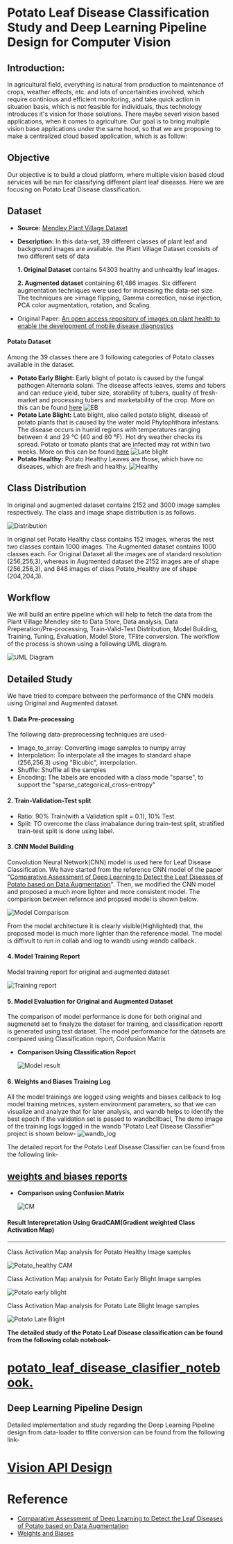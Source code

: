 # **Potato Leaf Disease Classification Study and Deep Learning Pipeline Design for Computer Vision**

## **Introduction:**

In agricultural field, everything is natural from production to maintenance of crops, weather effects, etc. and lots of uncertainities involved, which require continious and efficient monitoring, and take quick action in situation basis, which is not feasible for individuals, thus technology introduces it's vision for those solutions. There maybe severl vision based applications, when it comes to agriculture. Our goal is to bring multiple vision base applications under the same hood, so that we are proposing to make a centralized cloud based application, which is as follow:

## **Objective** 

Our objective is to build a cloud platform, where multiple vision based cloud services will be run for classifying different plant leaf diseases. Here we are focusing on Potato Leaf Disease classification. 

## **Dataset**

* **Source:** [Mendley Plant Village Dataset](https://data.mendeley.com/datasets/tywbtsjrjv/1)

* **Description:** In this data-set, 39 different classes of plant leaf and background images are available. the Plant Village Dataset consists of two different sets of data 

  **1. Original Dataset** contains 54303 healthy and unhealthy leaf images. 
  
  **2. Augmented dataset** containing 61,486 images. Six different augmentation techniques were used for increasing the data-set size. The techniques are  >image flipping, Gamma correction, noise injection, PCA color augmentation, rotation, and Scaling.

* Original Paper: [An open access repository of images on plant health to enable the development of mobile disease diagnostics](https://arxiv.org/abs/1511.08060)

#### **Potato Dataset**

Among the 39 classes there are 3 following categories of Potato classes available in the dataset. 
 * **Potato Early Blight:** Early blight of potato is caused by the fungal pathogen Alternaria solani. The disease affects leaves, stems and tubers and can reduce yield, tuber size, storability of tubers, quality of fresh-market and processing tubers and marketability of the crop. More on this can be found [here](https://www.ag.ndsu.edu/publications/crops/early-blight-in-potato#:~:text=Early%20blight%20of%20potato%20is,and%20marketability%20of%20the%20crop.)
![EB](https://github.com/Future-AI-Laboratory/vision-api/blob/review_sayan/images/Potato_early_blight.png)
* **Potato Late Blight:** Late blight, also called potato blight, disease of potato plants that is caused by the water mold Phytophthora infestans. The disease occurs in humid regions with temperatures ranging between 4 and 29 °C (40 and 80 °F). Hot dry weather checks its spread. Potato or tomato plants that are infected may rot within two weeks. More on this can be found [here](https://cropwatch.unl.edu/potato/late_blights_description)
![Late blight](https://github.com/Future-AI-Laboratory/vision-api/blob/review_sayan/images/late_blight.png)
 * **Potato Healthy:** Potato Healthy Leaves are those, which have no diseases, which are fresh and healthy.
![Healthy](https://github.com/Future-AI-Laboratory/vision-api/blob/review_sayan/images/healthy_new.png) 

## **Class Distribution**

In original and augmented dataset contains 2152 and 3000 image samples respectively. The class and image shape distribution is as follows.

![Distribution](https://github.com/Future-AI-Laboratory/vision-api/blob/review_sayan/images/potato_distribution.PNG)

In original set Potato Healthy class contains 152 images, wheras the rest two classes contain 1000 images. The Augmented dataset contains 1000 classes each. For Original Dataset all the images are of standard resolution (256,256,3), whereas in Augmented dataset the 2152 images are of shape (256,256,3), and 848 images of class Potato_Healthy are of shape (204,204,3).  

## **Workflow**

We will build an entire pipeline which will help to fetch the data from the Plant Village Mendley site to Data Store, Data analysis, Data Preperation/Pre-processing, Train-Valid-Test Distribution, Model Building, Training, Tuning, Evaluation, Model Store, TFlite conversion. The workflow of the process is shown using a following UML diagram. 

![UML Diagram]()

## **Detailed Study**

We have tried to compare between the performance of the CNN models using Original and Augmented dataset. 

#### 1. Data Pre-processing 
The following data-preprocessing techniques are used-
   * Image_to_array: Converting image samples to numpy array
   * Interpolation: To interpolate all the images to standard shape (256,256,3) using "Bicubic", interpolation. 
   * Shuffle: Shuffle all the samples
   * Encoding: The labels are encoded with a class mode "sparse", to support the "sparse_categorical_cross-entropy"

#### 2. Train-Validation-Test split 
   * Ratio: 90% Train(with a Validation split = 0.1), 10% Test.
   * Split: TO overcome the class imabalance during train-test split, stratified train-test split is done using label. 

#### 3. CNN Model Building
Convolution Neural Network(CNN) model is used here for Leaf Disease Classification. We have started from the reference CNN model of the paper "[Comparative Assessment of Deep Learning to Detect the Leaf Diseases of Potato based on Data Augmentation](https://ieeexplore.ieee.org/abstract/document/9200015)". Then, we modified the CNN model and proposed a much more lighter and more consistent model. The comparison between refernce and propsed model is shown below.

![Model Comparison](https://github.com/Future-AI-Laboratory/vision-api/blob/review_sayan/images/Model_comparison.png)

From the model architecture it is clearly visible(Highlighted) that, the proposed model is much more lighter than the reference model. The model is diffivult to run in collab and log to wandb using wandb callback.

#### 4. Model Training Report

Model training report for original and augmented dataset

![Training report](https://github.com/Future-AI-Laboratory/vision-api/blob/review_sayan/images/Training%20report.png)

#### 5. Model Evaluation for Original and Augmented Dataset

The comparison of model performance is done for both original and augmenetd set to finalyze the dataset for training, and classification reportt is generated using test dataset. The model performance for the datasets are compared using Classification report, Confusion Matrix

* **Comparison Using Classification Report**

   ![Model result](https://github.com/Future-AI-Laboratory/vision-api/blob/review_sayan/images/classification_report.PNG)

#### 6. Weights and Biases Training Log
 
All the model trainings are logged using weights and biases callback to log model training metrices, system environment parameters, so that we can visualize and analyze that for later analysis, and wandb helps to identify the best epoch if the validation set is passed to wandbcllbacl, The demo image of the training logs logged in the wandb "Potato Leaf Disease Classifier" project is shown below-
   ![wandb_log](https://github.com/Future-AI-Laboratory/vision-api/blob/review_sayan/images/wandb%20log.PNG)
   
The detailed report for the Potato Leaf Disease Classifier can be found from the following link-
## [weights and biases reports](https://wandb.ai/sayan0506/Potato_disease_classifier)

* **Comparison using Confusion Matrix**  

   ![CM](https://github.com/Future-AI-Laboratory/vision-api/blob/review_sayan/images/confusion_matrix_updated.png)

#### Result Interepretation Using GradCAM(Gradient weighted Class Activation Map)
---
Class Activation Map analysis for Potato Healthy Image samples

![Potato_healthy CAM](https://github.com/Future-AI-Laboratory/vision-api/blob/review_sayan/images/potato_helthy_CAM.png)

Class Activation Map analysis for Potato Early Blight Image samples

![Potato early blight](https://github.com/Future-AI-Laboratory/vision-api/blob/review_sayan/images/early%20blight%20map.png)

Class Activation Map analysis for Potato Late Blight Image samples

![Potato Late Blight](https://github.com/Future-AI-Laboratory/vision-api/blob/review_sayan/images/Potato%20Late%20Blight%20Map.png)

**The detailed study of the Potato Leaf Disease classification can be found from the following colab notebook-**
# [potato_leaf_disease_clasifier_notebook.](https://colab.research.google.com/drive/1qudYwbuAXGypX9bQsUlrGlP59YTirY3B?usp=sharing)

## Deep Learning Pipeline Design

Detailed implementation and study regarding the Deep Learning Pipeline design from data-loader to tflite conversion can be found from the following link-

# **[Vision API Design](https://github.com/Future-AI-Laboratory/vision-api/blob/gh-pages/docs/index.md)**

# **Reference**

* [Comparative Assessment of Deep Learning to Detect the Leaf Diseases of Potato based on Data Augmentation](https://ieeexplore.ieee.org/abstract/document/9200015)
* [Weights and Biases](https://github.com/wandb/client)
